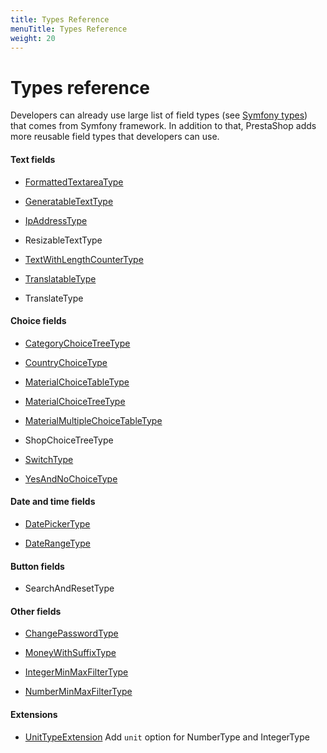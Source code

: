 ```yaml
---
title: Types Reference
menuTitle: Types Reference
weight: 20
---
```


# Types reference

Developers can already use large list of field types (see [Symfony types](https://symfony.com/doc/4.4/reference/forms/types.html)) that comes from Symfony framework. In addition to that, PrestaShop adds more reusable field types that developers can use.

#### Text fields

* [FormattedTextareaType](formatted-textarea)

* [GeneratableTextType](generatable-text)

* [IpAddressType](ip-address)

* ResizableTextType
    
* [TextWithLengthCounterType](text-with-length-counter)

* [TranslatableType](translatable)

* TranslateType

#### Choice fields

* [CategoryChoiceTreeType](category-choice-tree)

* [CountryChoiceType](country-choice)

* [MaterialChoiceTableType](material-choice-table)

* [MaterialChoiceTreeType](material-choice-tree)

* [MaterialMultipleChoiceTableType](material-multiple-choice-table)

* ShopChoiceTreeType

* [SwitchType](switch)

* [YesAndNoChoiceType](yes-and-no-choice)

#### Date and time fields

* [DatePickerType](date-picker)

* [DateRangeType](date-range)

#### Button fields

* SearchAndResetType

#### Other fields

* [ChangePasswordType](change-password)

* [MoneyWithSuffixType](money-with-suffix)

* [IntegerMinMaxFilterType](integer-min-max-filter)
* [NumberMinMaxFilterType](number-min-max-filter)

#### Extensions

* [UnitTypeExtension](unit-type-extension)
Add `unit` option for NumberType and IntegerType
